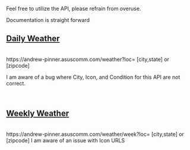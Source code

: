 Feel free to utilize the API, please refrain from overuse.

Documentation is straight forward
<br/>
<h2><b><ins>Daily Weather</ins></b></h2>
<br/>
https://andrew-pinner.asuscomm.com/weather?loc= [city,state] or [zipcode]

I am aware of a bug where City, Icon, and Condition for this API are not correct.

<br/>
<h2><b><ins>Weekly Weather</ins></b></h2>
<br/>
https://andrew-pinner.asuscomm.com/weather/week?loc=  [city,state] or [zipcode]
I am aware of an issue with Icon URLS
